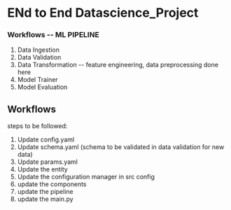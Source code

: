 # ENd to End Datascience_Project

### Workflows -- ML PIPELINE

1. Data Ingestion
2. Data Validation
3. Data Transformation  -- feature engineering, data preprocessing done here
4. Model Trainer
5. Model Evaluation

## Workflows

steps to be followed:

1. Update config.yaml
2. Update schema.yaml (schema to be validated in data validation for new data)
3. Update params.yaml
4. Update the entity
5. Update the configuration manager in src config
6. update the components
7. update the pipeline
8. update the main.py

